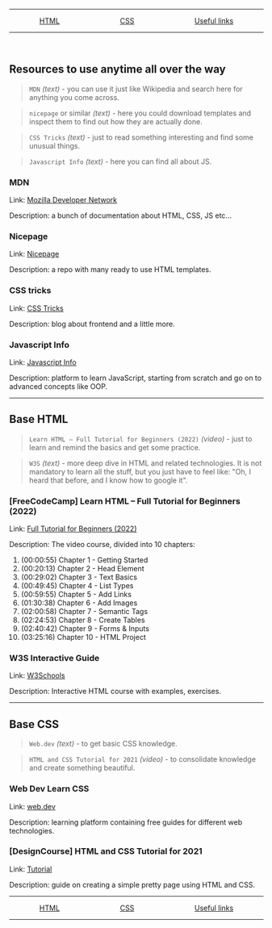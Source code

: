 <style>
.nav {
    display: flex;
    justify-content: space-around;
    flex-wrap: wrap;
}

.nav a {
    white-space: nowrap;
}
</style>

<hr>
<p class="nav"><a href="#html">HTML</a><a href="#css">CSS</a><a href="#useful">Useful links</a></p>
<hr>
<br>

## Resources to use anytime all over the way
<span id="useful"></span>
> `MDN` _(text)_ - you can use it just like
Wikipedia and search here for anything you come across.

> `nicepage` or similar _(text)_ - here you could download templates and inspect them
to find out how they are actually done.

> `CSS Tricks` _(text)_ - just to read something interesting and find some unusual things.

> `Javascript Info` _(text)_ - here you can find all about JS. 

### MDN
Link: <a href="https://developer.mozilla.org/en-US/">Mozilla Developer Network</a>

Description: a bunch of documentation about HTML, CSS, JS etc...

### Nicepage
Link: <a href="https://nicepage.com/html-templates">Nicepage</a>

Description: a repo with many ready to use HTML templates.

### CSS tricks
Link: <a href="https://css-tricks.com/">CSS Tricks</a>

Description: blog about frontend and a little more.

### Javascript Info
Link: <a href="https://javascript.info/">Javascript Info</a>

Description: platform to learn JavaScript, starting from scratch and
go on to advanced concepts like OOP.

<hr>

## Base HTML
<span id="html"></span>
> `Learn HTML – Full Tutorial for Beginners (2022)` _(video)_ - just to learn and remind the basics and get some practice.

> `W3S` _(text)_ - more deep dive in HTML and related technologies.
It is not mandatory to learn all the stuff,
but you just have to feel like: "Oh, I heard that before, and I know how to google it".

### [FreeCodeCamp] Learn HTML – Full Tutorial for Beginners (2022)
Link: <a href="https://www.youtube.com/watch?v=kUMe1FH4CHE">Full Tutorial for Beginners (2022)</a>

Description:
The video course, divided into 10 chapters:
1. (00:00:55) Chapter 1 - Getting Started
2. (00:20:13) Chapter 2 - Head Element
3. (00:29:02) Chapter 3 - Text Basics
4. (00:49:45) Chapter 4 - List Types
5. (00:59:55) Chapter 5 - Add Links
6. (01:30:38) Chapter 6 - Add Images
7. (02:00:58) Chapter 7 - Semantic Tags
8. (02:24:53) Chapter 8 - Create Tables
9. (02:40:42) Chapter 9 - Forms & Inputs
10. (03:25:16) Chapter 10 - HTML Project

### W3S Interactive Guide
Link: <a href="https://www.w3schools.com/html/default.asp">W3Schools</a>

Description:
Interactive HTML course with examples, exercises.

<hr>

## Base CSS
<span id="css"></span>
> `Web.dev` _(text)_ - to get basic CSS knowledge.

> `HTML and CSS Tutorial for 2021` _(video)_ - to consolidate knowledge and create something beautiful.

### Web Dev Learn CSS

Link: <a href="https://web.dev/learn/css/">web.dev</a>

Description: learning platform containing free guides for different web technologies.

### [DesignCourse] HTML and CSS Tutorial for 2021

Link: <a href="https://www.youtube.com/watch?v=D-h8L5hgW-w&t=5451s">Tutorial</a>

Description: guide on creating a simple pretty page using HTML and CSS.

<hr>
<p class="nav"><a href="#html">HTML</a><a href="#css">CSS</a><a href="#useful">Useful links</a></p>
<hr>
